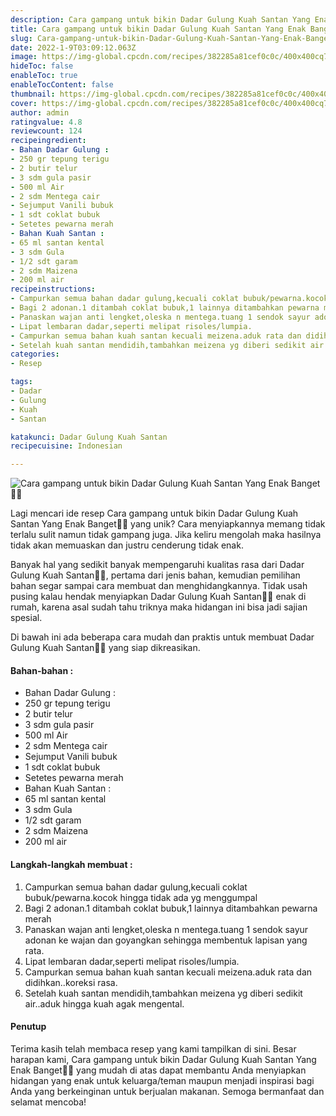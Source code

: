 ```yaml
---
description: Cara gampang untuk bikin Dadar Gulung Kuah Santan Yang Enak Banget"
title: Cara gampang untuk bikin Dadar Gulung Kuah Santan Yang Enak Banget
slug: Cara-gampang-untuk-bikin-Dadar-Gulung-Kuah-Santan-Yang-Enak-Banget
date: 2022-1-9T03:09:12.063Z
image: https://img-global.cpcdn.com/recipes/382285a81cef0c0c/400x400cq70/photo.jpg
hideToc: false
enableToc: true
enableTocContent: false
thumbnail: https://img-global.cpcdn.com/recipes/382285a81cef0c0c/400x400cq70/photo.jpg
cover: https://img-global.cpcdn.com/recipes/382285a81cef0c0c/400x400cq70/photo.jpg
author: admin
ratingvalue: 4.8
reviewcount: 124
recipeingredient:
- Bahan Dadar Gulung :
- 250 gr tepung terigu
- 2 butir telur
- 3 sdm gula pasir
- 500 ml Air
- 2 sdm Mentega cair
- Sejumput Vanili bubuk
- 1 sdt coklat bubuk
- Setetes pewarna merah
- Bahan Kuah Santan :
- 65 ml santan kental
- 3 sdm Gula
- 1/2 sdt garam
- 2 sdm Maizena
- 200 ml air
recipeinstructions:
- Campurkan semua bahan dadar gulung,kecuali coklat bubuk/pewarna.kocok hingga tidak ada yg menggumpal
- Bagi 2 adonan.1 ditambah coklat bubuk,1 lainnya ditambahkan pewarna merah
- Panaskan wajan anti lengket,oleska n mentega.tuang 1 sendok sayur adonan ke wajan dan goyangkan sehingga membentuk lapisan yang rata.
- Lipat lembaran dadar,seperti melipat risoles/lumpia.
- Campurkan semua bahan kuah santan kecuali meizena.aduk rata dan didihkan..koreksi rasa.
- Setelah kuah santan mendidih,tambahkan meizena yg diberi sedikit air..aduk hingga kuah agak mengental.
categories:
- Resep

tags:
- Dadar
- Gulung
- Kuah
- Santan

katakunci: Dadar Gulung Kuah Santan
recipecuisine: Indonesian

---
```


![Cara gampang untuk bikin Dadar Gulung Kuah Santan Yang Enak Banget👩‍🍳](https://img-global.cpcdn.com/recipes/382285a81cef0c0c/400x400cq70/photo.jpg)

Lagi mencari ide resep Cara gampang untuk bikin Dadar Gulung Kuah Santan Yang Enak Banget👩‍🍳 yang unik? Cara menyiapkannya memang tidak terlalu sulit namun tidak gampang juga. Jika keliru mengolah maka hasilnya tidak akan memuaskan dan justru cenderung tidak enak.

Banyak hal yang sedikit banyak mempengaruhi kualitas rasa dari Dadar Gulung Kuah Santan👩‍🍳, pertama dari jenis bahan, kemudian pemilihan bahan segar sampai cara membuat dan menghidangkannya. Tidak usah pusing kalau hendak menyiapkan Dadar Gulung Kuah Santan👩‍🍳 enak di rumah, karena asal sudah tahu triknya maka hidangan ini bisa jadi sajian spesial.

Di bawah ini ada beberapa cara mudah dan praktis untuk membuat Dadar Gulung Kuah Santan👩‍🍳 yang siap dikreasikan.

<!--inarticleads1-->

#### Bahan-bahan :

- Bahan Dadar Gulung :
- 250 gr tepung terigu
- 2 butir telur
- 3 sdm gula pasir
- 500 ml Air
- 2 sdm Mentega cair
- Sejumput Vanili bubuk
- 1 sdt coklat bubuk
- Setetes pewarna merah
- Bahan Kuah Santan :
- 65 ml santan kental
- 3 sdm Gula
- 1/2 sdt garam
- 2 sdm Maizena
- 200 ml air

<!--inarticleads2-->

#### Langkah-langkah membuat :

1. Campurkan semua bahan dadar gulung,kecuali coklat bubuk/pewarna.kocok hingga tidak ada yg menggumpal
1. Bagi 2 adonan.1 ditambah coklat bubuk,1 lainnya ditambahkan pewarna merah
1. Panaskan wajan anti lengket,oleska n mentega.tuang 1 sendok sayur adonan ke wajan dan goyangkan sehingga membentuk lapisan yang rata.
1. Lipat lembaran dadar,seperti melipat risoles/lumpia.
1. Campurkan semua bahan kuah santan kecuali meizena.aduk rata dan didihkan..koreksi rasa.
1. Setelah kuah santan mendidih,tambahkan meizena yg diberi sedikit air..aduk hingga kuah agak mengental.

#### Penutup

Terima kasih telah membaca resep yang kami tampilkan di sini. Besar harapan kami, Cara gampang untuk bikin Dadar Gulung Kuah Santan Yang Enak Banget👩‍🍳 yang mudah di atas dapat membantu Anda menyiapkan hidangan yang enak untuk keluarga/teman maupun menjadi inspirasi bagi Anda yang berkeinginan untuk berjualan makanan. Semoga bermanfaat dan selamat mencoba!
